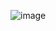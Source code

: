 ![image](https://i.giphy.com/media/v1.Y2lkPTc5MGI3NjExc3BnYzFoMXRwanVob3U2YWp3ZHR3dDA0ZXE3YmRvam51dXdydG02NCZlcD12MV9pbnRlcm5hbF9naWZfYnlfaWQmY3Q9Zw/3oKIPnAiaMCws8nOsE/giphy.gif)
